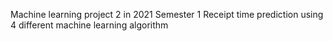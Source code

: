 Machine learning project 2 in 2021 Semester 1
Receipt time prediction using 4 different machine learning algorithm
